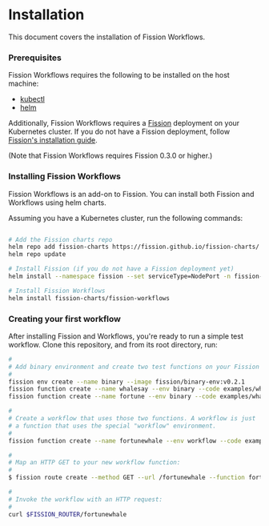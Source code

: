 # Installation

This document covers the installation of Fission Workflows.

### Prerequisites

Fission Workflows requires the following to be installed on the host machine:

- [kubectl](https://kubernetes.io/docs/tasks/tools/install-kubectl/)
- [helm](https://github.com/kubernetes/helm)

Additionally, Fission Workflows requires a
[Fission](https://github.com/fission/fission) deployment on your
Kubernetes cluster.  If you do not have a Fission deployment, follow
[Fission's installation guide](http://fission.io/docs/0.3.0/install/).

(Note that Fission Workflows requires Fission 0.3.0 or higher.)

### Installing Fission Workflows

Fission Workflows is an add-on to Fission.  You can install both
Fission and Workflows using helm charts.

Assuming you have a Kubernetes cluster, run the following commands:

```bash

# Add the Fission charts repo
helm repo add fission-charts https://fission.github.io/fission-charts/
helm repo update

# Install Fission (if you do not have a Fission deployment yet)
helm install --namespace fission --set serviceType=NodePort -n fission-all fission-charts/fission-all --version 0.3.0

# Install Fission Workflows
helm install fission-charts/fission-workflows
```

### Creating your first workflow

After installing Fission and Workflows, you're ready to run a simple
test workflow.  Clone this repository, and from its root directory, run:

```bash
#
# Add binary environment and create two test functions on your Fission setup:
#
fission env create --name binary --image fission/binary-env:v0.2.1
fission function create --name whalesay --env binary --code examples/whales/whalesay.sh
fission function create --name fortune --env binary --code examples/whales/fortune.sh

#
# Create a workflow that uses those two functions. A workflow is just
# a function that uses the special "workflow" environment.
#
fission function create --name fortunewhale --env workflow --code examples/whales/fortunewhale.wf.json

#
# Map an HTTP GET to your new workflow function:
#
$ fission route create --method GET --url /fortunewhale --function fortunewhale

#
# Invoke the workflow with an HTTP request:
#
curl $FISSION_ROUTER/fortunewhale
``` 

